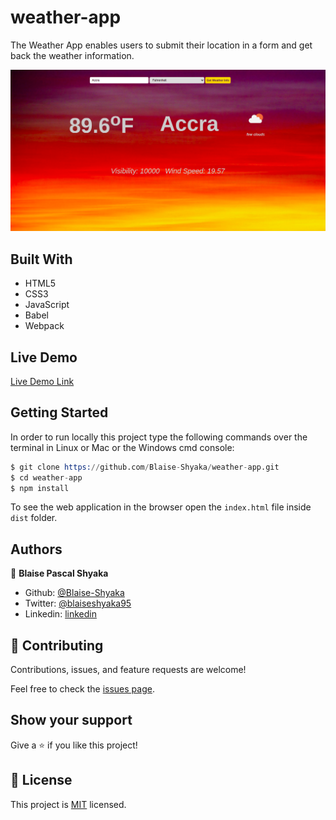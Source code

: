 # weather-app
The Weather App enables users to submit their location in a form and get back the weather information.

![screenshot](./src/project-screenshot.png)

## Built With

- HTML5
- CSS3
- JavaScript
- Babel
- Webpack

## Live Demo

[Live Demo Link](https://raw.githack.com/Blaise-Shyaka/weather-app/weather-app-features/dist/index.html)

## Getting Started

In order to run locally this project type the following commands over the terminal in Linux or Mac or the Windows cmd console:

```s
$ git clone https://github.com/Blaise-Shyaka/weather-app.git
$ cd weather-app
$ npm install

```

To see the web application in the browser open the `index.html` file inside `dist` folder.

## Authors

👤 **Blaise Pascal Shyaka**

- Github: [@Blaise-Shyaka](https://github.com/Blaise-Shyaka)
- Twitter: [@blaiseshyaka95](https://twitter.com/blaiseshyaka95)
- Linkedin: [linkedin](https://www.linkedin.com/in/blaise-pascal-shyaka)

## 🤝 Contributing

Contributions, issues, and feature requests are welcome!

Feel free to check the [issues page](https://github.com/Blaise-Shyaka/weather-app/issues).

## Show your support

Give a ⭐️ if you like this project!

## 📝 License

This project is [MIT](./LICENSE) licensed.